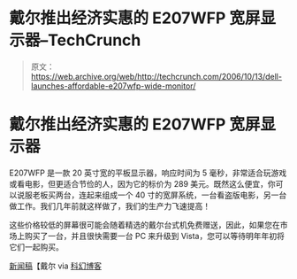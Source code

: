 # 戴尔推出经济实惠的 E207WFP 宽屏显示器–TechCrunch

> 原文：<https://web.archive.org/web/http://techcrunch.com/2006/10/13/dell-launches-affordable-e207wfp-wide-monitor/>

# 戴尔推出经济实惠的 E207WFP 宽屏显示器

E207WFP 是一款 20 英寸宽的平板显示器，响应时间为 5 毫秒，非常适合玩游戏或看电影，但更适合节俭的人，因为它的标价为 289 美元。既然这么便宜，你可以说服老板买两台，连起来组成一个 40 寸的宽屏系统，一台看盗版电影，另一台做工作。我们几年前就这样做了，我们的生产力飞速提高！

这些价格较低的屏幕很可能会随着精选的戴尔台式机免费赠送，因此，如果您在市场上购买了一台，并且很快需要一台 PC 来升级到 Vista，您可以等待明年年初将它们一起购买。

[新闻稿](https://web.archive.org/web/20210422214138/http://www.dell.com/content/topics/global.aspx/corp/pressoffice/en/2006/2006_10_12_nyc_000?c=us&l=en&s=corp)【戴尔 via [科幻博客](https://web.archive.org/web/20210422214138/http://blog.scifi.com/tech/archives/2006/10/12/dell_unveils_a.html)